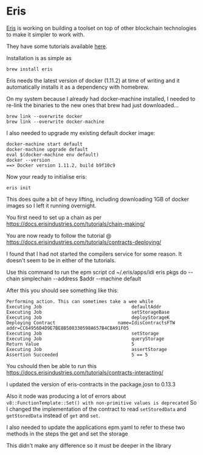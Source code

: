 # Eris

[Eris](https://erisindustries.com/) is working on building a toolset on top of other blockchain technologies to make it simpler to work with.

They have some tutorials available [here](https://docs.erisindustries.com/tutorials/contracts-deploying/).

Installation is as simple as

	brew install eris

Eris needs the latest version of docker (1.11.2) at time of writing and it automatically installs it as a dependency with homebrew.

On my system because I already had docker-machine installed, I needed to re-link the binaries to the new ones that brew had just downloaded...

	brew link --overwrite docker
	brew link --overwrite docker-machine

I also needed to upgrade my existing default docker image:

	docker-machine start default
	docker-machine upgrade default
	eval $(docker-machine env default)
	docker --version
	==> Docker version 1.11.2, build b9f10c9
	
Now your ready to initialise eris:

	eris init

This does quite a bit of hevy lifting, including downloading 1GB of docker images so I left it running overnight.

You first need to set up a chain as per https://docs.erisindustries.com/tutorials/chain-making/

You are now ready to follow the tutorial @ https://docs.erisindustries.com/tutorials/contracts-deploying/

I found that I had not started the compilers service for some reason. It doesn't seem to be in either of the tutorials.

Use this command to run the  epm script
	cd ~/.eris/apps/idi
	eris pkgs do --chain simplechain --address $addr --machine default

After this you should see something like this:

	Performing action. This can sometimes take a wee while
	Executing Job                                 defaultAddr
	Executing Job                                 setStorageBase
	Executing Job                                 deployStorageK
	Deploying Contract                       name=IdisContractsFTW
	addr=CC64956D4D9E7BE8B508330598A657B4CBA91F05
	Executing Job                                 setStorage
	Executing Job                                 queryStorage
	Return Value                                  5
	Executing Job                                 assertStorage
	Assertion Succeeded                           5 == 5

You cshould then be able to run this https://docs.erisindustries.com/tutorials/contracts-interacting/

I updated the version of eris-contracts in the package.josn to 0.13.3

Also it node was producing a lot of errors about `v8::FunctionTemplate::Set() with non-primitive values is deprecated` So I changed the implementation of the contract to read `setStoredData` and `getStoredData` instead of `get` and `set`.

I also needed to update the applications epm.yaml to refer to these two methods in the steps the get and set the storage

This didn't make any difference so it must be deeper in the library
